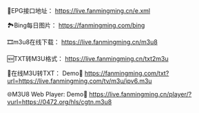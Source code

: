 📆EPG接口地址：
https://live.fanmingming.cn/e.xml

🏞️Bing每日图片：
https://fanmingming.com/bing

🎞️m3u8在线下载：
https://live.fanmingming.cn/m3u8

🆕TXT转M3U格式：
https://live.fanmingming.cn/txt2m3u

📄在线M3U转TXT：
Demo🔗 https://fanmingming.com/txt?url=https://live.fanmingming.com/tv/m3u/ipv6.m3u

🌐M3U8 Web Player:
Demo🔗 https://live.fanmingming.cn/player/?vurl=https://0472.org/hls/cgtn.m3u8

